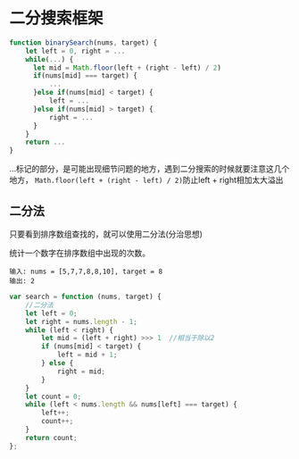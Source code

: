 # 二分搜索框架

```javascript
function binarySearch(nums, target) {
    let left = 0, right = ...
    while(...) {
      let mid = Math.floor(left + (right - left) / 2)
      if(nums[mid] === target) {
          ...
      }else if(nums[mid] < target) {
          left = ...
      }else if(nums[mid] > target) {
          right = ...
      }
    }
    return ...
}
```

...标记的部分，是可能出现细节问题的地方，遇到二分搜索的时候就要注意这几个地方， `Math.floor(left + (right - left) / 2)`防止left + right相加太大溢出

## 二分法

只要看到排序数组查找的，就可以使用二分法(分治思想)

 统计一个数字在排序数组中出现的次数。 

```
输入: nums = [5,7,7,8,8,10], target = 8
输出: 2
```

```javascript
var search = function (nums, target) {
    //二分法
    let left = 0;
    let right = nums.length - 1;
    while (left < right) {
        let mid = (left + right) >>> 1  //相当于除以2
        if (nums[mid] < target) {
            left = mid + 1;
        } else {
            right = mid;
        }
    }
    let count = 0;
    while (left < nums.length && nums[left] === target) {
        left++;
        count++;
    }
    return count;
};
```

